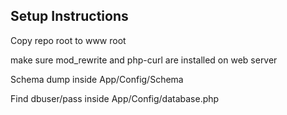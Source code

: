 Setup Instructions
----------------------------

Copy repo root to www root

make sure mod_rewrite and php-curl are installed on web server

Schema dump inside App/Config/Schema

Find dbuser/pass inside App/Config/database.php